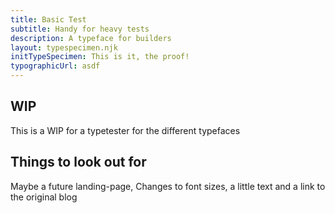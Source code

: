 ```yaml
---
title: Basic Test
subtitle: Handy for heavy tests
description: A typeface for builders
layout: typespecimen.njk
initTypeSpecimen: This is it, the proof!
typographicUrl: asdf
---
```


## WIP
This is a WIP for a typetester for the different typefaces

## Things to look out for
Maybe a future landing-page, Changes to font sizes, a little text and a link to the original blog